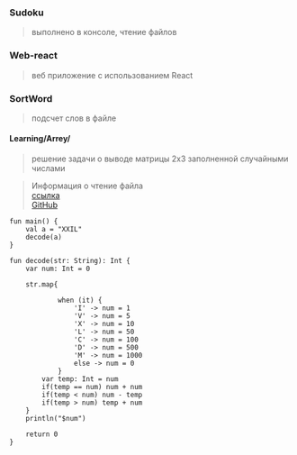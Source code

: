 ### Sudoku 
> выполнено в консоле, чтение файлов       
### Web-react
> веб приложение с использованием React


### SortWord 
> подсчет слов в файле 

#### Learning/Arrey/
> решение задачи о выводе матрицы 2х3 заполненной случайными числами    

> Информация о чтение файла     
> [ссылка](https://www.fandroid.info/7-osnovy-kotlin-fajlovye-operatsii/)    
> [GitHub](https://github.com/ilya-uzun/Kotlin/blob/master/Sudoku/src/main/kotlin/com/ilya/sudoku/main.kt)   

~~~
fun main() {
	val a = "XXIL"
    decode(a)
}

fun decode(str: String): Int {
    var num: Int = 0
    
    str.map{ 
        
            when (it) {
                'I' -> num = 1
                'V' -> num = 5
                'X' -> num = 10
                'L' -> num = 50
                'C' -> num = 100
                'D' -> num = 500
                'M' -> num = 1000
                else -> num = 0
            }
        var temp: Int = num
        if(temp == num) num + num
        if(temp < num) num - temp
        if(temp > num) temp + num
    }
    println("$num")

    return 0
}
~~~

